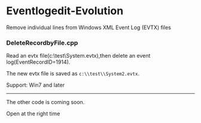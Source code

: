 # Eventlogedit-Evolution
Remove individual lines from Windows XML Event Log (EVTX) files

### DeleteRecordbyFile.cpp

Read an evtx file(c:\\test\\System.evtx),then delete an event log(EventRecordID=1914).

The new evtx file is saved as `c:\\test\\System2.evtx`.

Support: Win7 and later

---
The other code is coming soon.

Open at the right time
